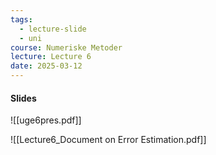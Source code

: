 ```yaml
---
tags:
  - lecture-slide
  - uni
course: Numeriske Metoder
lecture: Lecture 6
date: 2025-03-12
---
```

#### Slides
![[uge6pres.pdf]]

![[Lecture6_Document on Error Estimation.pdf]]
